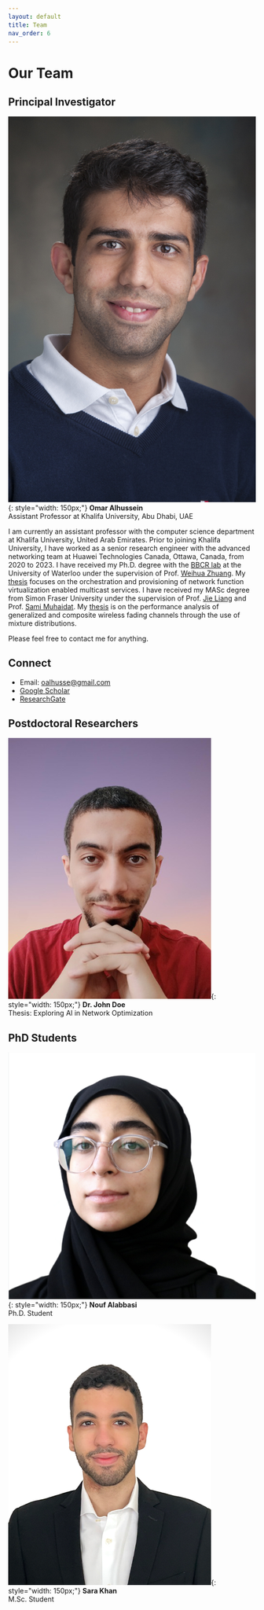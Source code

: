 ```yaml
---
layout: default
title: Team
nav_order: 6
---
```


# Our Team

## Principal Investigator

![Omar Alhussein](images/omar3m.jpg){: style="width: 150px;"}
**Omar Alhussein**  
Assistant Professor at Khalifa University, Abu Dhabi, UAE

I am currently an assistant professor with the computer science department at Khalifa University, United Arab Emirates. Prior to joining Khalifa University, I have worked as a senior research engineer with the advanced networking team at Huawei Technologies Canada, Ottawa, Canada, from 2020 to 2023. 
I have received my Ph.D. degree with the [BBCR lab](https://uwaterloo.ca/broadband-communications-research-lab/) at the University of Waterloo under the supervision of Prof. [Weihua Zhuang](https://bbcr.uwaterloo.ca/~wzhuang/). My [thesis](research_phd.html) focuses on the orchestration and provisioning of network function virtualization enabled multicast services. 
I have received my MASc degree from Simon Fraser University under the supervision of Prof. [Jie Liang](https://www.sfu.ca/~jiel/) and Prof. [Sami Muhaidat](https://sites.google.com/view/muhaidat/home?authuser=0). My [thesis](research_masc.html) is on the performance analysis of generalized and composite wireless fading channels through the use of mixture distributions.

Please feel free to contact me for anything.

## Connect
- Email: [oalhusse@gmail.com](mailto:oalhusse@gmail.com)
- [Google Scholar](https://scholar.google.ca/citations?user=_4mKHpcAAAAJ&hl=en)
- [ResearchGate](https://www.researchgate.net/profile/Omar_Alhussein)


<!-- ## Collaborators

![Prof. Merouane](images/john_smith.jpg){: style="width: 150px;"}
**Prof. John Smith**  
University A

![Prof. Emily White](images/emily_white.jpg){: style="width: 150px;"}
**Prof. Emily White**  
University B -->


## Postdoctoral Researchers

![Dr. Ismail Lotfi](images/ismail_lotfi_profile.png){: style="width: 150px;"}
**Dr. John Doe**  
Thesis: Exploring AI in Network Optimization


## PhD Students

![Nouf Alabbasi](images/nouf_alabbasi_profile.png){: style="width: 150px;"}
**Nouf Alabbasi**  
Ph.D. Student

![Omar Erak](images/omar_erak_profile.png){: style="width: 150px;"}
**Sara Khan**  
M.Sc. Student

<!-- ## Undergraduate Associates/Interns -->



